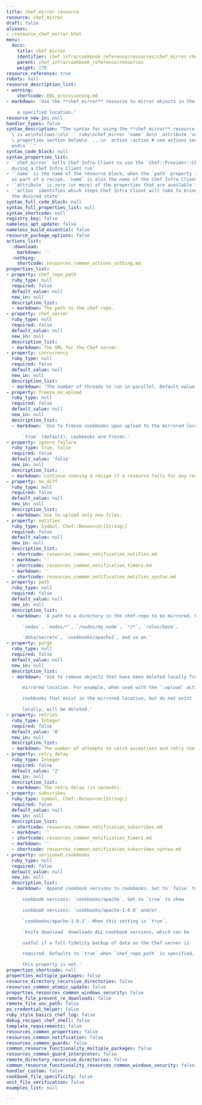 ```yaml
---
title: chef_mirror resource
resource: chef_mirror
draft: false
aliases:
- /resource_chef_mirror.html
menu:
  docs:
    title: chef_mirror
    identifier: chef_infra/cookbook_reference/resources/chef_mirror chef_mirror
    parent: chef_infra/cookbook_reference/resources
    weight: 270
resource_reference: true
robots: null
resource_description_list:
- warning:
    shortcode: EOL_provisioning.md
- markdown: 'Use the **chef_mirror** resource to mirror objects in the chef-repo to

    a specified location.'
resource_new_in: null
handler_types: false
syntax_description: "The syntax for using the **chef_mirror** resource in a recipe\
  \ is as\nfollows:\n\n``` ruby\nchef_mirror 'name' do\n  attribute 'value' # see\
  \ properties section below\n  ...\n  action :action # see actions section below\n\
  end\n```"
syntax_code_block: null
syntax_properties_list:
- '`chef_mirror` tells Chef Infra Client to use the `Chef::Provider::ChefMirror` provider
  during a Chef Infra Client run'
- '`name` is the name of the resource block; when the `path` property is not specified
  as part of a recipe, `name` is also the name of the Chef Infra Client'
- '`attribute` is zero (or more) of the properties that are available for this resource'
- '`action` identifies which steps Chef Infra Client will take to bring the node into
  the desired state'
syntax_full_code_block: null
syntax_full_properties_list: null
syntax_shortcode: null
registry_key: false
nameless_apt_update: false
nameless_build_essential: false
resource_package_options: false
actions_list:
  :download:
    markdown: ''
  :nothing:
    shortcode: resources_common_actions_nothing.md
properties_list:
- property: chef_repo_path
  ruby_type: null
  required: false
  default_value: null
  new_in: null
  description_list:
  - markdown: The path to the chef-repo.
- property: chef_server
  ruby_type: null
  required: false
  default_value: null
  new_in: null
  description_list:
  - markdown: The URL for the Chef server.
- property: concurrency
  ruby_type: null
  required: false
  default_value: null
  new_in: null
  description_list:
  - markdown: 'The number of threads to run in-parallel. Default value: `10`.'
- property: freeze_on_upload
  ruby_type: null
  required: false
  default_value: null
  new_in: null
  description_list:
  - markdown: 'Use to freeze cookbooks upon upload to the mirrored location. When

      `true` (default), cookbooks are frozen.'
- property: ignore_failure
  ruby_type: true, false
  required: false
  default_value: 'false'
  new_in: null
  description_list:
  - markdown: Continue running a recipe if a resource fails for any reason.
- property: no_diff
  ruby_type: null
  required: false
  default_value: null
  new_in: null
  description_list:
  - markdown: Use to upload only new files.
- property: notifies
  ruby_type: Symbol, Chef::Resource\[String\]
  required: false
  default_value: null
  new_in: null
  description_list:
  - shortcode: resources_common_notification_notifies.md
  - markdown: ''
  - shortcode: resources_common_notification_timers.md
  - markdown: ''
  - shortcode: resources_common_notification_notifies_syntax.md
- property: path
  ruby_type: null
  required: false
  default_value: null
  new_in: null
  description_list:
  - markdown: 'A path to a directory in the chef-repo to be mirrored. For example:

      `nodes`, `nodes/*`, `/nodes/my_node`, `*/*`, `roles/base`,

      `data/secrets`, `cookbooks/apache2`, and so on.'
- property: purge
  ruby_type: null
  required: false
  default_value: null
  new_in: null
  description_list:
  - markdown: 'Use to remove objects that have been deleted locally from the

      mirrored location. For example, when used with the `:upload` action,

      cookbooks that exist in the mirrored location, but do not exist

      locally, will be deleted.'
- property: retries
  ruby_type: Integer
  required: false
  default_value: '0'
  new_in: null
  description_list:
  - markdown: The number of attempts to catch exceptions and retry the resource.
- property: retry_delay
  ruby_type: Integer
  required: false
  default_value: '2'
  new_in: null
  description_list:
  - markdown: The retry delay (in seconds).
- property: subscribes
  ruby_type: Symbol, Chef::Resource\[String\]
  required: false
  default_value: null
  new_in: null
  description_list:
  - shortcode: resources_common_notification_subscribes.md
  - markdown: ''
  - shortcode: resources_common_notification_timers.md
  - markdown: ''
  - shortcode: resources_common_notification_subscribes_syntax.md
- property: versioned_cookbooks
  ruby_type: null
  required: false
  default_value: null
  new_in: null
  description_list:
  - markdown: 'Append cookbook versions to cookbooks. Set to `false` to hide

      cookbook versions: `cookbooks/apache`. Set to `true` to show

      cookbook versions: `cookbooks/apache-1.0.0` and/or

      `cookbooks/apache-1.0.1`. When this setting is `true`,

      `knife download` downloads ALL cookbook versions, which can be

      useful if a full-fidelity backup of data on the Chef server is

      required. Defaults to `true` when `chef_repo_path` is specified, but

      this property is not.'
properties_shortcode: null
properties_multiple_packages: false
resource_directory_recursive_directories: false
resources_common_atomic_update: false
properties_resources_common_windows_security: false
remote_file_prevent_re_downloads: false
remote_file_unc_path: false
ps_credential_helper: false
ruby_style_basics_chef_log: false
debug_recipes_chef_shell: false
template_requirements: false
resources_common_properties: false
resources_common_notification: false
resources_common_guards: false
common_resource_functionality_multiple_packages: false
resources_common_guard_interpreter: false
remote_directory_recursive_directories: false
common_resource_functionality_resources_common_windows_security: false
handler_custom: false
cookbook_file_specificity: false
unit_file_verification: false
examples_list: null

---
```

